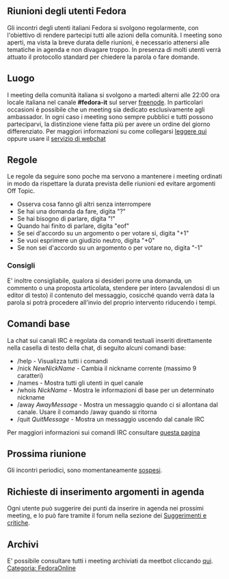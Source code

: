 Riunioni degli utenti Fedora
----------------------------

Gli incontri degli utenti italiani Fedora si svolgono regolarmente, con l'obiettivo di rendere partecipi tutti alle azioni della comunità. I meeting sono aperti, ma vista la breve durata delle riunioni, è necessario attenersi alle tematiche in agenda e non divagare troppo. In presenza di molti utenti verrà attuato il protocollo standard per chiedere la parola o fare domande.

Luogo
-----

I meeting della comunità italiana si svolgono a martedì alterni alle 22:00 ora locale italiana nel canale **\#fedora-it** sul server [freenode](http://freenode.net/). In particolari occasioni è possibile che un meeting sia dedicato esclusivamente agli ambassador. In ogni caso i meeting sono sempre pubblici e tutti possono parteciparvi, la distinzione viene fatta più per avere un ordine del giorno differenziato.
Per maggiori informazioni su come collegarsi [leggere qui](La_comunità_italiana#Canale_IRC "wikilink") oppure usare il [servizio di webchat](https://kiwiirc.com/client/irc.freenode.net/?nick=fedoriano?#fedora-it)

Regole
------

Le regole da seguire sono poche ma servono a mantenere i meeting ordinati in modo da rispettare la durata prevista delle riunioni ed evitare argomenti Off Topic.

-   Osserva cosa fanno gli altri senza interrompere
-   Se hai una domanda da fare, digita "?"
-   Se hai bisogno di parlare, digita "!"
-   Quando hai finito di parlare, digita "eof"
-   Se sei d'accordo su un argomento o per votare sì, digita "+1"
-   Se vuoi esprimere un giudizio neutro, digita "+0"
-   Se non sei d'accordo su un argomento o per votare no, digita "-1"

### Consigli

E' inoltre consigliabile, qualora si desideri porre una domanda, un commento o una proposta articolata, stendere per intero (avvalendosi di un editor di testo) il contenuto del messaggio, cosicché quando verrà data la parola si potrà procedere all'invio del proprio intervento riducendo i tempi.

Comandi base
------------

La chat sui canali IRC è regolata da comandi testuali inseriti direttamente nella casella di testo della chat, di seguito alcuni comandi base:

-   /help - Visualizza tutti i comandi
-   /nick *NewNickName* - Cambia il nickname corrente (massimo 9 caratteri)
-   /names - Mostra tutti gli utenti in quel canale
-   /whois *NickName* - Mostra le informazioni di base per un determinato nickname
-   /away *AwayMessage* - Mostra un messaggio quando ci si allontana dal canale. Usare il comando /away quando si ritorna
-   /quit *QuitMessage* - Mostra un messaggio uscendo dal canale IRC

Per maggiori informazioni sui comandi IRC consultare [questa pagina](http://www.irchelp.org/irchelp/irctutorial.html#cmds)

Prossima riunione
-----------------

Gli incontri periodici, sono momentaneamente [sospesi](http://www.fedoraonline.it/content/sospensione-meeting-irc).

Richieste di inserimento argomenti in agenda
--------------------------------------------

Ogni utente può suggerire dei punti da inserire in agenda nei prossimi meeting, e lo può fare tramite il forum nella sezione dei [Suggerimenti e critiche](http://forum.fedoraonline.it/viewforum.php?id=10).

Archivi
-------

E' possibile consultare tutti i meeting archiviati da meetbot cliccando [qui](http://meetbot.fedoraproject.org/sresults/?group_id=fedora-it&type=team).
[Categoria: FedoraOnline](Categoria:_FedoraOnline "wikilink")
